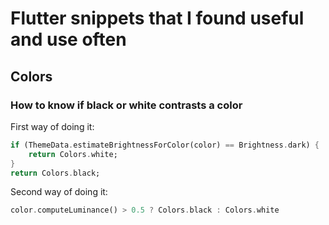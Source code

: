 # Flutter snippets that I found useful and use often

## Colors

### How to know if black or white contrasts a color

First way of doing it:

```dart
if (ThemeData.estimateBrightnessForColor(color) == Brightness.dark) {
    return Colors.white;
}
return Colors.black;
```

Second way of doing it:

```dart
color.computeLuminance() > 0.5 ? Colors.black : Colors.white
```
